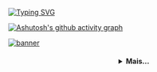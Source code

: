 [![Typing SVG](https://readme-typing-svg.herokuapp.com?duration=2500&color=56F1F790&vCenter=true&width=500&height=40&lines=Bem+Vindo+ao+meu+reposit%C3%B3rio!!+;Nada+demais...%F0%9F%A4%B7%E2%80%8D%E2%99%82%EF%B8%8F;S%C3%B3+estudando+...%F0%9F%91%A8%E2%80%8D%F0%9F%92%BB)](https://git.io/typing-svg)


[![Ashutosh's github activity graph](https://activity-graph.herokuapp.com/graph?username=thomasnmarschall&bg_color=0d1117&color=9cae42&line=4dff00&point=918f94&area=true&hide_border=true)](https://github.com/ashutosh00710/github-readme-activity-graph)







[![banner](./banner.png)](https://github.com/thomasnmarschall)

<h4 align="center">
<details>
<summary>Mais...</summary>
<h1 align="center"><img src="https://media.giphy.com/media/hvRJCLFzcasrR4ia7z/giphy.gif" width="25px">Oi meu nome é Thomas</h1></img>

<p align="center">
  <a href="https://github.com/thomasnmarschall">
    <img
      align="center"
      height="150em"
      src="https://github-readme-stats.vercel.app/api?username=thomasnmarschall&show_icons=true&include_all_commits=true&count_private=true&theme=tokyonight"
    />
  </a>
  <a href="https://github.com/thomasnmarschall">
    <img
      align="center"
      height="150em"
      src="https://github-readme-stats.vercel.app/api/top-langs/?username=thomasnmarschall&show_icons=true&include_all_commits=true&count_private=true&layout=compact&theme=tokyonight"
    />
  </a>
</p>


<p align="center">
  <a href="https://github.com/thomasnmarschall">
    <img
      align="center"
      src="https://github-profile-trophy.vercel.app/?username=thomasnmarschall&theme=onedark&no-frame=true&row=1&&margin-w=20&no-bg=true"
    />
  </a>
</a>
</p>

<p align="center">
  <a href="https://www.instagram.com/tnm_ofc/">
    <img
      align="center"
      src="https://img.shields.io/badge/Instagram-1C1C1C?style=for-the-badge&logo=instagram&logoColor=00FFFF"
    />
  </a>
  <a href="https://twitter.com/Samoht_oficial">
    <img
      align="center"
      src="https://img.shields.io/badge/Twitter-1C1C1C?style=for-the-badge&logo=twitter&logoColor=00FFFF"
    />
  </a>
  <a href="https://discord.com/channels/@me/515536699934375957">
    <img
      align="center"
      src="https://img.shields.io/badge/Discord-1C1C1C?style=for-the-badge&logo=discord&logoColor=00FFFF">
  </a>
  <a href="https://www.linkedin.com/in/thomas-nicolas-marschall-895084194/">
    <img
         align="center"
         src="https://img.shields.io/badge/LinkedIn-1C1C1C?style=for-the-badge&logo=linkedin&logoColor=00FFFF"
  </a>
 
</p>
<h5 align="center">@Thomasnmarschall</h5>
</details>
